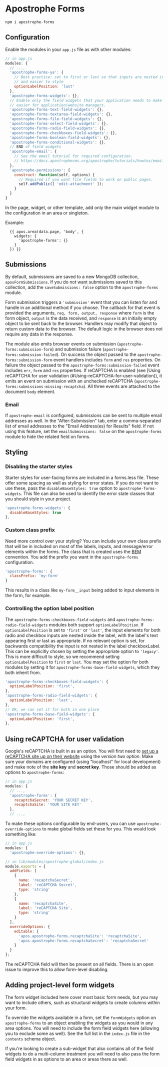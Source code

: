 # Apostrophe Forms

`npm i apostrophe-forms`

## Configuration

Enable the modules in your `app.js` file as with other modules:

```javascript
// in app.js
modules: {
  // ...,
  'apostrophe-forms-ya': {
    // Best practice: set to first or last so that inputs are nested in labels
    // and easier to style
    optionLabelPosition: 'last'
  },
  'apostrophe-forms-widgets': {},
  // Enable only the field widgets that your application needs to make it
  // easier for application/website managers.
  'apostrophe-forms-text-field-widgets': {},
  'apostrophe-forms-textarea-field-widgets': {},
  'apostrophe-forms-file-field-widgets': {},
  'apostrophe-forms-select-field-widgets': {},
  'apostrophe-forms-radio-field-widgets': {},
  'apostrophe-forms-checkboxes-field-widgets': {},
  'apostrophe-forms-boolean-field-widgets': {},
  'apostrophe-forms-conditional-widgets': {},
  // END of field widgets
  'apostrophe-email': {
    // See the email tutorial for required configuration.
    // https://docs.apostrophecms.org/apostrophe/tutorials/howtos/email
  },
  'apostrophe-permissions': {
    construct: function(self, options) {
      // Required if you want file fields to work on public pages.
      self.addPublic([ 'edit-attachment' ]);
    }
  }
}
```

In the page, widget, or other template, add only the main widget module to the configuration in an area or singleton.

Example:

```
  {{ apos.area(data.page, 'body', {
    widgets: {
      'apostrophe-forms': {}
    }
  }) }}
```

## Submissions

By default, submissions are saved to a new MongoDB collection, `aposFormSubmissions`. If you do not want submissions saved to this collection, add the `saveSubmissions: false` option to the `apostrophe-forms` module.

Form submission triggers a `'submission'` event that you can listen for and handle in an additional method if you choose. The callback for that event is provided the arguments, `req, form, output, response` where `form` is the form object, `output` is the data received, and `response` is an initially empty object to be sent back to the browser. Handlers may modify that object to return custom data to the browser. The default logic in the browser does not require any data in the response.

The module also emits browser events on submission (`apostrophe-forms:submission-form`) and submission failure (`apostrophe-forms:submission-failed`). On success the object passed to the `apostrophe-forms:submission-form` event handlers includes `form` and `res` properties. On failure the object passed to the `apostrophe-forms:submission-failed` event includes `err`, `form` and `res` properties. If reCAPTCHA is enabled (see [Using reCAPTCHA for user validation (#Using-reCAPTCHA-for-user-validation)), it emits an event on submission with an unchecked reCAPTCHA (`apostrophe-forms:submissions-missing-recaptcha`). All three events are attached to the document `body` element.

### Email

If `apostrophe-email` is configured, submissions can be sent to multiple email addresses as well. In the "After-Submission" tab, enter a comma-separated list of email addresses to the "Email Address(es) for Results" field. If not using this feature, set the `emailSubmissions: false` on the `apostrophe-forms` module to hide the related field on forms.

## Styling

### Disabling the starter styles

Starter styles for user-facing forms are included in a forms.less file. These offer some spacing as well as styling for error states. If you do not want to use these, pass the `disableBaseStyles: true` option to `apostrophe-forms-widgets`. This file can also be used to identify the error state classes that you should style in your project.

```javascript
'apostrophe-forms-widgets': {
  disableBaseStyles: true
},
```

### Custom class prefix

Need more control over your styling? You can include your own class prefix that will be in included on most of the labels, inputs, and message/error elements within the forms. The class that is created uses the [BEM](http://getbem.com/naming/) convention. You add the prefix you want in the `apostrophe-forms` configuration.

```javascript
'apostrophe-forms': {
  classPrefix: 'my-form'
}
```
This results in a class like `my-form__input` being added to input elements in the form, for example.

### Controlling the option label position

The `apostrophe-forms-checkboxes-field-widgets` and `apostrophe-forms-radio-field-widgets` modules both support `optionLabelPosition`. If `optionLabelPosition` is set to `'first'` or `'last'`, the input elements for both radio and checkbox inputs are nested inside the label, with the label's text appearing first or last as appropriate. If no relevant option is set, for backwards compatibility the input is not nested in the label checkboxLabel. This can be explicitly chosen by setting the appropriate option to `'legacy'`. This is more difficult to style, so we recommend setting `optionLabelPosition` to `first` or `last`. You may set the option for both modules by setting it for `apostrophe-forms-base-field-widgets`, which they both inherit from.

```javascript
'apostrophe-forms-checkboxes-field-widgets': {
  optionLabelPosition: 'first',
},
'apostrophe-forms-radio-field-widgets': {
  optionLabelPosition: 'last',
},
// OR, we can set it for both in one place
'apostrophe-forms-base-field-widgets': {
  optionLabelPosition: 'first',
},
```

## Using reCAPTCHA for user validation

Google's reCAPTCHA is built in as an option. You will first need to [set up a reCAPTCHA site up on their website](https://www.google.com/recaptcha/) using the *version two option*. Make sure your domains are configured (using "localhost" for local development) and make note of the **site key** and **secret key**. Those should be added as options to `apostrophe-forms`:

```javascript
// in app.js
modules: {
  // ...,
  'apostrophe-forms': {
    recaptchaSecret: 'YOUR SECRET KEY',
    recaptchaSite: 'YOUR SITE KEY'
  },
  // ...,
```

To make these options configurable by end-users, you can use `apostrophe-override-options` to make global fields set these for you. This would look something like:

```javascript
// in app.js
modules: {
  'apostrophe-override-options': {},
```

```javascript
// in lib/modules/apostrophe-global/index.js
module.exports = {
  addFields: [
    {
      name: 'recaptchaSecret',
      label: 'reCAPTCHA Secret',
      type: 'string'
    },
    {
      name: 'recaptchaSite',
      label: 'reCAPTCHA Site',
      type: 'string'
    }
  ],
  overrideOptions: {
    editable: {
      'apos.apostrophe-forms.recaptchaSite': 'recaptchaSite',
      'apos.apostrophe-forms.recaptchaSecret': 'recaptchaSecret'
    }
  }
};
```

The reCAPTCHA field will then be present on all fields. There is an open issue to improve this to allow form-level disabling.

## Adding project-level form widgets

The form widget included here cover most basic form needs, but you may want to include others, such as structural widgets to create columns within your form.

To override the widgets available in a form, set the `formWidgets` option on `apostrophe-forms` to an object enabling the widgets as you would in any area options. You will need to include the form field widgets here (allowing you to exclude some as well). See the full list in the `index.js` file in the `contents` schema object.

If you're looking to create a sub-widget that also contains all of the field widgets to do a multi-column treatment you will need to also pass the form field widgets in as options to an area or areas there as well.
